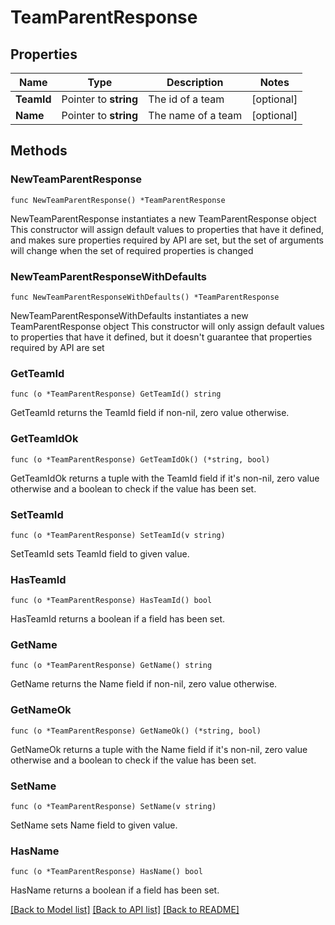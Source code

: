 # TeamParentResponse

## Properties

Name | Type | Description | Notes
------------ | ------------- | ------------- | -------------
**TeamId** | Pointer to **string** | The id of a team | [optional] 
**Name** | Pointer to **string** | The name of a team | [optional] 

## Methods

### NewTeamParentResponse

`func NewTeamParentResponse() *TeamParentResponse`

NewTeamParentResponse instantiates a new TeamParentResponse object
This constructor will assign default values to properties that have it defined,
and makes sure properties required by API are set, but the set of arguments
will change when the set of required properties is changed

### NewTeamParentResponseWithDefaults

`func NewTeamParentResponseWithDefaults() *TeamParentResponse`

NewTeamParentResponseWithDefaults instantiates a new TeamParentResponse object
This constructor will only assign default values to properties that have it defined,
but it doesn't guarantee that properties required by API are set

### GetTeamId

`func (o *TeamParentResponse) GetTeamId() string`

GetTeamId returns the TeamId field if non-nil, zero value otherwise.

### GetTeamIdOk

`func (o *TeamParentResponse) GetTeamIdOk() (*string, bool)`

GetTeamIdOk returns a tuple with the TeamId field if it's non-nil, zero value otherwise
and a boolean to check if the value has been set.

### SetTeamId

`func (o *TeamParentResponse) SetTeamId(v string)`

SetTeamId sets TeamId field to given value.

### HasTeamId

`func (o *TeamParentResponse) HasTeamId() bool`

HasTeamId returns a boolean if a field has been set.

### GetName

`func (o *TeamParentResponse) GetName() string`

GetName returns the Name field if non-nil, zero value otherwise.

### GetNameOk

`func (o *TeamParentResponse) GetNameOk() (*string, bool)`

GetNameOk returns a tuple with the Name field if it's non-nil, zero value otherwise
and a boolean to check if the value has been set.

### SetName

`func (o *TeamParentResponse) SetName(v string)`

SetName sets Name field to given value.

### HasName

`func (o *TeamParentResponse) HasName() bool`

HasName returns a boolean if a field has been set.


[[Back to Model list]](../README.md#documentation-for-models) [[Back to API list]](../README.md#documentation-for-api-endpoints) [[Back to README]](../README.md)



